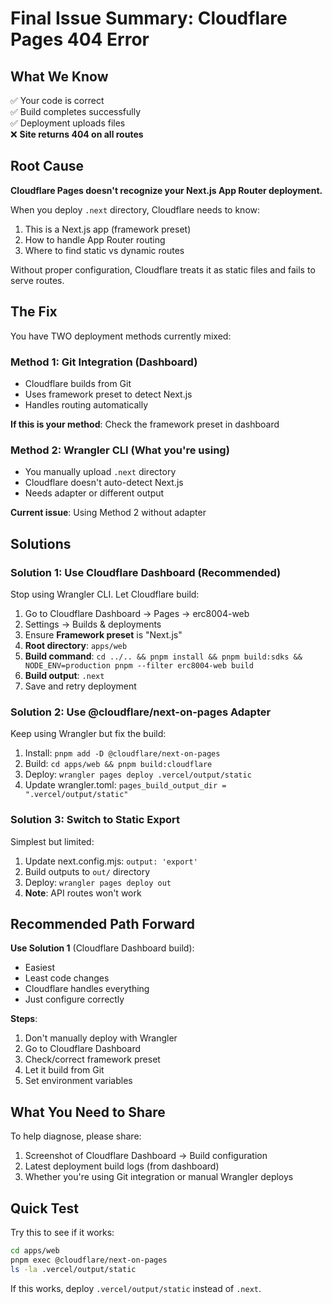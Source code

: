# Final Issue Summary: Cloudflare Pages 404 Error

## What We Know

✅ Your code is correct  
✅ Build completes successfully  
✅ Deployment uploads files  
❌ **Site returns 404 on all routes**

## Root Cause

**Cloudflare Pages doesn't recognize your Next.js App Router deployment.**

When you deploy `.next` directory, Cloudflare needs to know:
1. This is a Next.js app (framework preset)
2. How to handle App Router routing
3. Where to find static vs dynamic routes

Without proper configuration, Cloudflare treats it as static files and fails to serve routes.

## The Fix

You have TWO deployment methods currently mixed:

### Method 1: Git Integration (Dashboard)
- Cloudflare builds from Git
- Uses framework preset to detect Next.js
- Handles routing automatically

**If this is your method**: Check the framework preset in dashboard

### Method 2: Wrangler CLI (What you're using)
- You manually upload `.next` directory  
- Cloudflare doesn't auto-detect Next.js
- Needs adapter or different output

**Current issue**: Using Method 2 without adapter

## Solutions

### Solution 1: Use Cloudflare Dashboard (Recommended)

Stop using Wrangler CLI. Let Cloudflare build:

1. Go to Cloudflare Dashboard → Pages → erc8004-web
2. Settings → Builds & deployments
3. Ensure **Framework preset** is "Next.js"
4. **Root directory**: `apps/web`
5. **Build command**: `cd ../.. && pnpm install && pnpm build:sdks && NODE_ENV=production pnpm --filter erc8004-web build`
6. **Build output**: `.next`
7. Save and retry deployment

### Solution 2: Use @cloudflare/next-on-pages Adapter

Keep using Wrangler but fix the build:

1. Install: `pnpm add -D @cloudflare/next-on-pages`
2. Build: `cd apps/web && pnpm build:cloudflare`
3. Deploy: `wrangler pages deploy .vercel/output/static`
4. Update wrangler.toml: `pages_build_output_dir = ".vercel/output/static"`

### Solution 3: Switch to Static Export

Simplest but limited:

1. Update next.config.mjs: `output: 'export'`
2. Build outputs to `out/` directory
3. Deploy: `wrangler pages deploy out`
4. **Note**: API routes won't work

## Recommended Path Forward

**Use Solution 1** (Cloudflare Dashboard build):
- Easiest
- Least code changes
- Cloudflare handles everything
- Just configure correctly

**Steps**:
1. Don't manually deploy with Wrangler
2. Go to Cloudflare Dashboard
3. Check/correct framework preset
4. Let it build from Git
5. Set environment variables

## What You Need to Share

To help diagnose, please share:
1. Screenshot of Cloudflare Dashboard → Build configuration
2. Latest deployment build logs (from dashboard)
3. Whether you're using Git integration or manual Wrangler deploys

## Quick Test

Try this to see if it works:

```bash
cd apps/web
pnpm exec @cloudflare/next-on-pages
ls -la .vercel/output/static
```

If this works, deploy `.vercel/output/static` instead of `.next`.


